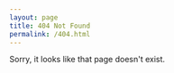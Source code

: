 ```yaml
---
layout: page
title: 404 Not Found
permalink: /404.html
---
```


Sorry, it looks like that page doesn't exist.